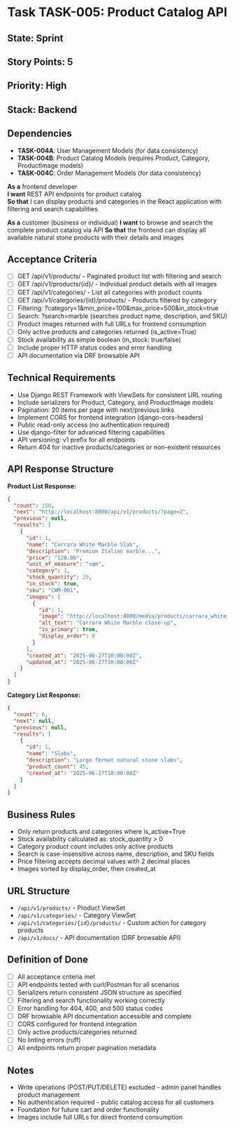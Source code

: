 # Task TASK-005: Product Catalog API

## State: Sprint
## Story Points: 5
## Priority: High
## Stack: Backend

## Dependencies
- **TASK-004A**: User Management Models (for data consistency)
- **TASK-004B**: Product Catalog Models (requires Product, Category, ProductImage models)
- **TASK-004C**: Order Management Models (for data consistency)

**As a** frontend developer  
**I want** REST API endpoints for product catalog  
**So that** I can display products and categories in the React application with filtering and search capabilities

**As a** customer (business or individual)
**I want** to browse and search the complete product catalog via API
**So that** the frontend can display all available natural stone products with their details and images

## Acceptance Criteria  
- [ ] GET /api/v1/products/ - Paginated product list with filtering and search
- [ ] GET /api/v1/products/{id}/ - Individual product details with all images
- [ ] GET /api/v1/categories/ - List all categories with product counts
- [ ] GET /api/v1/categories/{id}/products/ - Products filtered by category
- [ ] Filtering: ?category=1&min_price=100&max_price=500&in_stock=true
- [ ] Search: ?search=marble (searches product name, description, and SKU)
- [ ] Product images returned with full URLs for frontend consumption
- [ ] Only active products and categories returned (is_active=True)
- [ ] Stock availability as simple boolean (in_stock: true/false)
- [ ] Include proper HTTP status codes and error handling
- [ ] API documentation via DRF browsable API

## Technical Requirements
- Use Django REST Framework with ViewSets for consistent URL routing
- Include serializers for Product, Category, and ProductImage models
- Pagination: 20 items per page with next/previous links
- Implement CORS for frontend integration (django-cors-headers)
- Public read-only access (no authentication required)
- Use django-filter for advanced filtering capabilities
- API versioning: v1 prefix for all endpoints
- Return 404 for inactive products/categories or non-existent resources

## API Response Structure

**Product List Response:**
```json
{
  "count": 150,
  "next": "http://localhost:8000/api/v1/products/?page=2",
  "previous": null,
  "results": [
    {
      "id": 1,
      "name": "Carrara White Marble Slab",
      "description": "Premium Italian marble...",
      "price": "120.00",
      "unit_of_measure": "sqm",
      "category": 1,
      "stock_quantity": 25,
      "in_stock": true,
      "sku": "CWM-001",
      "images": [
        {
          "id": 1,
          "image": "http://localhost:8000/media/products/carrara_white_1.jpg",
          "alt_text": "Carrara White Marble close-up",
          "is_primary": true,
          "display_order": 0
        }
      ],
      "created_at": "2025-06-27T10:00:00Z",
      "updated_at": "2025-06-27T10:00:00Z"
    }
  ]
}
```

**Category List Response:**
```json
{
  "count": 6,
  "next": null,
  "previous": null,
  "results": [
    {
      "id": 1,
      "name": "Slabs",
      "description": "Large format natural stone slabs",
      "product_count": 45,
      "created_at": "2025-06-27T10:00:00Z"
    }
  ]
}
```

## Business Rules
- Only return products and categories where is_active=True
- Stock availability calculated as: stock_quantity > 0
- Category product count includes only active products
- Search is case-insensitive across name, description, and SKU fields
- Price filtering accepts decimal values with 2 decimal places
- Images sorted by display_order, then created_at

## URL Structure
- `/api/v1/products/` - Product ViewSet
- `/api/v1/categories/` - Category ViewSet  
- `/api/v1/categories/{id}/products/` - Custom action for category products
- `/api/v1/docs/` - API documentation (DRF browsable API)

## Definition of Done
- [ ] All acceptance criteria met
- [ ] API endpoints tested with curl/Postman for all scenarios
- [ ] Serializers return consistent JSON structure as specified
- [ ] Filtering and search functionality working correctly
- [ ] Error handling for 404, 400, and 500 status codes
- [ ] DRF browsable API documentation accessible and complete
- [ ] CORS configured for frontend integration
- [ ] Only active products/categories returned
- [ ] No linting errors (ruff)
- [ ] All endpoints return proper pagination metadata

## Notes
- Write operations (POST/PUT/DELETE) excluded - admin panel handles product management
- No authentication required - public catalog access for all customers
- Foundation for future cart and order functionality
- Images include full URLs for direct frontend consumption